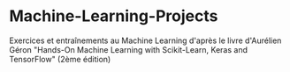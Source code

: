 # Machine-Learning-Projects
Exercices et entraînements au Machine Learning d'après le livre d'Aurélien Géron "Hands-On Machine Learning with Scikit-Learn, Keras and TensorFlow" (2ème édition)
